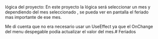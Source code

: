 lógica del proyecto: En este proyecto la lógica será seleccionar un mes y dependiendo del mes seleccionado , se pueda ver en pantalla el feriado mas importante de ese mes.

Me di cuenta que no era necesario usar un UseEffect ya que el OnChange del menu despegable podia actualizar el valor del mes.#   F e r i a d o s  
 